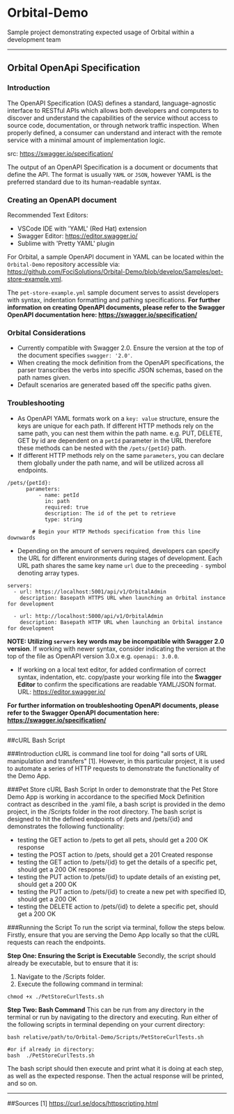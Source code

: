 # Orbital-Demo
Sample project demonstrating expected usage of Orbital within a development team


----

## Orbital OpenApi Specification

### Introduction
The OpenAPI Specification (OAS) defines a standard, language-agnostic interface to RESTful APIs which allows both developers and computers to discover and understand the capabilities of the service without access to source code, documentation, or through network traffic inspection. When properly defined, a consumer can understand and interact with the remote service with a minimal amount of implementation logic. 

src: https://swagger.io/specification/ 

The output of an OpenAPI Specification is a document or documents that define the API. The format is usually `YAML` or `JSON`, however YAML is the preferred standard due to its human-readable syntax. 



### Creating an OpenAPI document 
Recommended Text Editors:
- VSCode IDE with 'YAML' (Red Hat) extension 
- Swagger Editor: https://editor.swagger.io/
- Sublime with 'Pretty YAML' plugin


For Orbital, a sample OpenAPI document in YAML can be located within the `Orbital-Demo` repository accessible via: https://github.com/FociSolutions/Orbital-Demo/blob/develop/Samples/pet-store-example.yml.

The `pet-store-example.yml` sample document serves to assist developers with syntax, indentation formatting and pathing specifications. **For further information on creating OpenAPI documents, please refer to the Swagger OpenAPI documentation here: https://swagger.io/specification/**


### Orbital Considerations 
- Currently compatible with Swagger 2.0. Ensure the version at the top of the document specifies `swagger: '2.0'`.
- When creating the mock definition from the OpenAPI specifications, the parser transcribes the verbs into specific JSON schemas, based on the path names given. 
- Default scenarios are generated based off the specific paths given.


### Troubleshooting
- As OpenAPI YAML formats work on a `key: value` structure, ensure the keys are unique for each path. If different HTTP methods rely on the same path, you can nest them within the path name. e.g. PUT, DELETE, GET by id are dependent on a `petId` parameter in the URL therefore these methods can be nested with the `/pets/{petId}` path.
- If different HTTP methods rely on the same `parameters`, you can declare them globally under the path name, and will be utilized across all endpoints. 
```
/pets/{petId}:
      parameters: 
          - name: petId
            in: path
            required: true
            description: The id of the pet to retrieve
            type: string

        # Begin your HTTP Methods specification from this line downwards
```
- Depending on the amount of servers required, developers can specify the URL for different environments during stages of development. Each URL path shares the same key name `url` due to the preceeding `-` symbol denoting array types. 

```
servers:
  - url: https://localhost:5001/api/v1/OrbitalAdmin
    description: Basepath HTTPS URL when launching an Orbital instance for development

  - url: http://localhost:5000/api/v1/OrbitalAdmin
    description: Basepath HTTP URL when launching an Orbital instance for development
```

**NOTE: Utilizing `servers` key words may be incompatible with Swagger 2.0 version**. 
If working with newer syntax, consider indicating the version at the top of the file as OpenAPI version 3.0.x e.g. `openapi: 3.0.0`.  

- If working on a local text editor, for added confirmation of correct syntax, indentation, etc. copy/paste your working file into the **Swagger Editor** to confirm the specifications are readable YAML/JSON format. URL: https://editor.swagger.io/

**For further information on troubleshooting OpenAPI documents, please refer to the Swagger OpenAPI documentation here: https://swagger.io/specification/**

----

##cURL Bash Script

###Introduction
cURL is command line tool for doing "all sorts of URL manipulation and transfers" [1]. However, in this particular project, it is used to automate a series of HTTP requests to demonstrate the functionality of the Demo App.

###Pet Store cURL Bash Script
In order to demonstrate that the Pet Store Demo App is working in accordance to the specified Mock Definition contract as described in the .yaml file, a bash script is provided in the demo project, in the /Scripts folder in the root directory. The bash script is designed to hit the defined endpoints of /pets and /pets/{id} and demonstrates the following functionality:
- testing the GET action to /pets to get all pets, should get a 200 OK response
- testing the POST action to /pets, should get a 201 Created response
- testing the GET action to /pets/{id} to get the details of a specific pet, should get a 200 OK response
- testing the PUT action to /pets/{id} to update details of an existing pet, should get a 200 OK
- testing the PUT action to /pets/{id} to create a new pet with specified ID, should get a 200 OK
- testing the DELETE action to /pets/{id} to delete a specific pet, should get a 200 OK

###Running the Script
To run the script via terminal, follow the steps below. Firstly, ensure that you are serving the Demo App locally so that the cURL requests can reach the endpoints. 

**Step One: Ensuring the Script is Executable**
Secondly, the script should already be executable, but to ensure that it is:
1. Navigate to the /Scripts folder.
2. Execute the following command in terminal:
```
chmod +x ./PetStoreCurlTests.sh
```

**Step Two: Bash Command**
This can be run from any directory in the terminal or run by navigating to the directory and executing.
Run either of the following scripts in terminal depending on your current directory:
```
bash relative/path/to/Orbital-Demo/Scripts/PetStoreCurlTests.sh

#or if already in directory:
bash  ./PetStoreCurlTests.sh
```
The bash script should then execute and print what it is doing at each step, as well as the expected response. Then the actual response will be printed, and so on.

----

##Sources
[1] https://curl.se/docs/httpscripting.html

